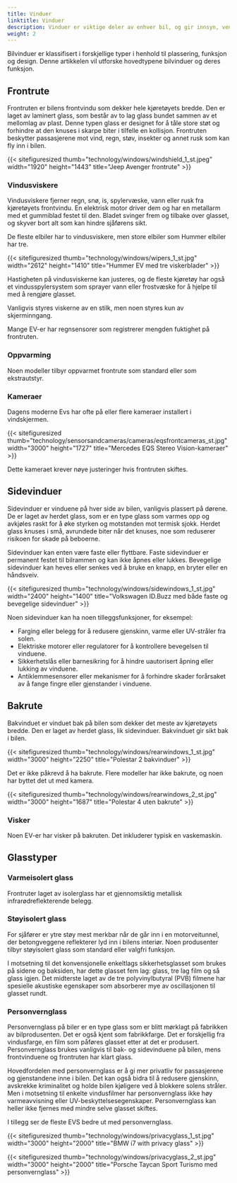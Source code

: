 ```yaml
---
title: Vinduer
linktitle: Vinduer
description: Vinduer er viktige deler av enhver bil, og gir innsyn, ventilasjon, beskyttelse og komfort til sjåføren og passasjerene.
weight: 2
---
```

<!-- markdownlint-disable MD033 -->
Bilvinduer er klassifisert i forskjellige typer i henhold til plassering, funksjon og design. Denne artikkelen vil utforske hovedtypene bilvinduer og deres funksjon.

## Frontrute

Frontruten er bilens frontvindu som dekker hele kjøretøyets bredde. Den er laget av laminert glass, som består av to lag glass bundet sammen av et mellomlag av plast. Denne typen glass er designet for å tåle store støt og forhindre at den knuses i skarpe biter i tilfelle en kollisjon. Frontruten beskytter passasjerene mot vind, regn, støv, insekter og annet rusk som kan fly inn i bilen.

{{< sitefiguresized thumb="technology/windows/windshield_1_st.jpeg" width="1920" height="1443" title="Jeep Avenger frontrute" >}}

### Vindusviskere

Vindusviskere fjerner regn, snø, is, spylervæske, vann eller rusk fra kjøretøyets frontvindu. En elektrisk motor driver dem og har en metallarm med et gummiblad festet til den. Bladet svinger frem og tilbake over glasset, og skyver bort alt som kan hindre sjåførens sikt.

De fleste elbiler har to vindusviskere, men store elbiler som Hummer elbiler har tre.

{{< sitefiguresized thumb="technology/windows/wipers_1_st.jpg" width="2612" height="1410" title="Hummer EV med tre viskerblader" >}}

Hastigheten på vindusviskerne kan justeres, og de fleste kjøretøy har også et vindusspylersystem som sprayer vann eller frostvæske for å hjelpe til med å rengjøre glasset.

Vanligvis styres viskerne av en stilk, men noen styres kun av skjerminngang.

Mange EV-er har regnsensorer som registrerer mengden fuktighet på frontruten.

### Oppvarming

Noen modeller tilbyr oppvarmet frontrute som standard eller som ekstrautstyr.

### Kameraer

Dagens moderne Evs har ofte på eller flere kameraer installert i vindskjermen.

{{< sitefiguresized thumb="technology/sensorsandcameras/cameras/eqsfrontcameras_st.jpg" width="3000" height="1727" title="Mercedes EQS Stereo Vision-kameraer" >}}

Dette kameraet krever nøye justeringer hvis frontruten skiftes.

## Sidevinduer

Sidevinduer er vinduene på hver side av bilen, vanligvis plassert på dørene. De er laget av herdet glass, som er en type glass som varmes opp og avkjøles raskt for å øke styrken og motstanden mot termisk sjokk. Herdet glass knuses i små, avrundede biter når det knuses, noe som reduserer risikoen for skade på beboerne.

Sidevinduer kan enten være faste eller flyttbare. Faste sidevinduer er permanent festet til bilrammen og kan ikke åpnes eller lukkes. Bevegelige sidevinduer kan heves eller senkes ved å bruke en knapp, en bryter eller en håndsveiv.

{{< sitefiguresized thumb="technology/windows/sidewindows_1_st.jpg" width="2400" height="1400" title="Volkswagen ID.Buzz med både faste og bevegelige sidevinduer" >}}

Noen sidevinduer kan ha noen tilleggsfunksjoner, for eksempel:

- Farging eller belegg for å redusere gjenskinn, varme eller UV-stråler fra solen.
- Elektriske motorer eller regulatorer for å kontrollere bevegelsen til vinduene.
- Sikkerhetslås eller barnesikring for å hindre uautorisert åpning eller lukking av vinduene.
- Antiklemmesensorer eller mekanismer for å forhindre skader forårsaket av å fange fingre eller gjenstander i vinduene.

## Bakrute

Bakvinduet er vinduet bak på bilen som dekker det meste av kjøretøyets bredde. Den er laget av herdet glass, lik sidevinduer. Bakvinduet gir sikt bak i bilen.

{{< sitefiguresized thumb="technology/windows/rearwindows_1_st.jpg" width="3000" height="2250" title="Polestar 2 bakvinduer" >}}

Det er ikke påkrevd å ha bakrute. Flere modeller har ikke bakrute, og noen har byttet det ut med kamera.

{{< sitefiguresized thumb="technology/windows/rearwindows_2_st.jpg" width="3000" height="1687" title="Polestar 4 uten bakrute" >}}

### Visker

Noen EV-er har visker på bakruten. Det inkluderer typisk en vaskemaskin.

## Glasstyper

### Varmeisolert glass

Frontruter laget av isolerglass har et gjennomsiktig metallisk infrarødreflekterende belegg.

### Støyisolert glass

For sjåfører er ytre støy mest merkbar når de går inn i en motorveitunnel, der betongveggene reflekterer lyd inn i bilens interiør.
Noen produsenter tilbyr støyisolert glass som standard eller valgfri funksjon.

I motsetning til det konvensjonelle enkeltlags sikkerhetsglasset som brukes på sidene og baksiden, har dette glasset fem lag: glass, tre lag film og så glass igjen. Det midterste laget av de tre polyvinylbutyral (PVB) filmene har spesielle akustiske egenskaper som absorberer mye av oscillasjonen til glasset rundt.

### Personvernglass

Personvernglass på biler er en type glass som er blitt mørklagt på fabrikken av bilprodusenten. Det er også kjent som fabrikkfarge. Det er forskjellig fra vindusfarge, en film som påføres glasset etter at det er produsert. Personvernglass brukes vanligvis til bak- og sidevinduene på bilen, mens frontvinduene og frontruten har klart glass.

Hovedfordelen med personvernglass er å gi mer privatliv for passasjerene og gjenstandene inne i bilen. Det kan også bidra til å redusere gjenskinn, avskrekke kriminalitet og holde bilen kjøligere ved å blokkere solens stråler. Men i motsetning til enkelte vindusfilmer har personvernglass ikke høy varmeavvisning eller UV-beskyttelsesegenskaper. Personvernglass kan heller ikke fjernes med mindre selve glasset skiftes.

I tillegg ser de fleste EVS bedre ut med personvernglass.

{{< sitefiguresized thumb="technology/windows/privacyglass_1_st.jpg" width="3000" height="2000" title="BMW i7 with privacy glass" >}}

{{< sitefiguresized thumb="technology/windows/privacyglass_2_st.jpg" width="3000" height="2000" title="Porsche Taycan Sport Turismo med personvernglass" >}}
